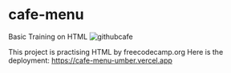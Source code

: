 # cafe-menu
Basic Training on HTML
![githubcafe](https://github.com/DegirmenKagan/cafe-menu/assets/42985494/b95799d2-f37b-4fd0-96c5-84c2e184d633)


This project is practising HTML by freecodecamp.org
Here is the deployment: https://cafe-menu-umber.vercel.app
